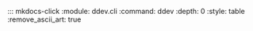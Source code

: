 ::: mkdocs-click
    :module: ddev.cli
    :command: ddev
    :depth: 0
    :style: table
    :remove_ascii_art: true
